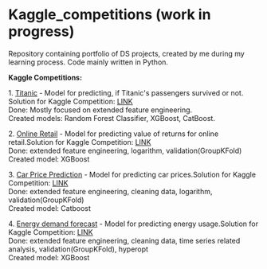 # Kaggle_competitions (work in progress)

Repository containing portfolio of DS projects, created by me during my learning process. 
Code mainly written in Python.
<p></p>
<b>Kaggle Competitions:</b>
<p>1. <a href="https://github.com/malowana/Portfolio/blob/main/Titanic.ipynb">Titanic</a> - Model for predicting, if Titanic's passengers survived or not. Solution for Kaggle Competition:  <a href="https://www.kaggle.com/c/titanic">LINK</a> <br>
Done: Mostly focused on extended feature engineering. <br>
Created models: Random Forest Classifier, XGBoost, CatBoost.<br> </p>
<p>2. <a href="https://github.com/malowana/Portfolio/blob/main/Online_Retail.ipynb">Online Retail</a> - Model for predicting value of returns for online retail.Solution for Kaggle Competition:  <a href="https://www.kaggle.com/c/online-retail/overview">LINK</a> <br>
Done: extended feature engineering, logarithm, validation(GroupKFold)<br>
Created model: XGBoost<br></p>
<p>3. <a href="https://github.com/malowana/Kaggle_competitions/blob/main/CarPricePrediction.ipynb">Car Price Prediction</a> - Model for predicting car prices.Solution for Kaggle Competition:  <a href="https://www.kaggle.com/c/masterclass3-predict-car-price">LINK</a> <br>
Done: extended feature engineering, cleaning data, logarithm, validation(GroupKFold)<br>
Created model: Catboost<br></p>
<p></p>
<p>4. <a href="https://github.com/malowana/Kaggle_competitions/blob/main/Energydemand%20forecast.ipynb">Energy demand forecast</a> - Model for predicting energy usage.Solution for Kaggle Competition:  <a href="https://www.kaggle.com/competitions/energy-demand-forecast/overview">LINK</a> <br>
Done: extended feature engineering, cleaning data, time series related analysis, validation(GroupKFold), hyperopt<br>
Created model: XGBoost<br></p>
<p></p>
<p></p>
